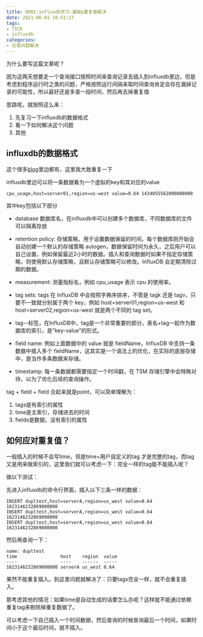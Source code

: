 ```yaml
---
title: Q001:influxdb学习-基础&重复值解决
date: 2021-06-01 18:51:17
tags:
- TICK
- influxdb
categories:
- 日常问题解决
---
```


为什么要写这篇文章呢？

因为这两天想要走一个查询接口按照时间来查询记录去插入到influxdb里边，但是考虑到程序运行时之类的问题，严格按照运行间隔来取时间查询肯定会存在漏掉记录的可能性，所以最好还是多查一段时间，然后再去掉重复值

思路呢，就按照这么来：

1. 先复习一下influxdb的数据格式
2. 看一下如何解决这个问题
3. 其他

<!--more-->

## influxdb的数据格式

这个很多[blog](https://www.cnblogs.com/shhnwangjian/p/6897216.html)里边都有，这里我大致重复一下

influxdb里边可以将一条数据看为一个虚拟的key和其对应的value

    cpu_usage,host=server01,region=us-west value=0.64 1434055562000000000

其中key包括以下部分

* database 数据库名，在influxdb中可以创建多个数据库，不同数据库的文件可以隔离存放

* retention policy: 存储策略，用于设置数据保留的时间，每个数据库刚开始会自动创建一个默认的存储策略 autogen，数据保留时间为永久，之后用户可以自己设置，例如保留最近2小时的数据。插入和查询数据时如果不指定存储策略，则使用默认存储策略，且默认存储策略可以修改。InfluxDB 会定期清除过期的数据。

* measurement: 测量指标名，例如 cpu_usage 表示 cpu 的使用率。

* tag sets: tags 在 InfluxDB 中会按照字典序排序，不管是 tagk 还是 tagv，只要不一致就分别属于两个 key，例如 host=server01,region=us-west 和 host=server02,region=us-west 就是两个不同的 tag set。

* tag--标签，在InfluxDB中，tag是一个非常重要的部分，表名+tag一起作为数据库的索引，是“key-value”的形式。

* field name: 例如上面数据中的 value 就是 fieldName，InfluxDB 中支持一条数据中插入多个 fieldName，这其实是一个语法上的优化，在实际的底层存储中，是当作多条数据来存储。

* timestamp: 每一条数据都需要指定一个时间戳，在 TSM 存储引擎中会特殊对待，以为了优化后续的查询操作。 

tag + field + field 合起来就是point，可以简单理解为：

1. tags是有索引的属性
2. time是主索引，存储进去的时间
3. fields是数据，没有索引的属性

## 如何应对重复值？

一般插入的时候不会写time，但是time+用户自定义的tag 才是完整的tag，而tag又是用来做索引的，这里我们就可以考虑一下：完全一样的tag能不能插入呢？

做以下测试：

先进入influxdb的命令行界面，插入以下三条一样的数据：

    INSERT dupltest,host=serverA,region=us_west value=0.64 1623146232869000000
    INSERT dupltest,host=serverA,region=us_west value=0.64 1623146232869000000
    INSERT dupltest,host=serverA,region=us_west value=0.64 1623146232869000000
                                    
然后再查询一下：

    name: dupltest
    time                host    region  value
    ----                ----    ------  -----
    1623146232869000000 serverA us_west 0.64

果然不能重复插入。到这里问题就解决了：只要tags完全一样，就不会重复插入。

那考虑其他的情况：如果time是自动生成的话要怎么办呢？这样就不能通过依赖重复tag来剔除掉重复数据了。

可以考虑一下自己插入一个时间数据，然后查询的时候查询最后一个时间，如果时间小于这个最后时间，就不插入。